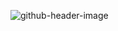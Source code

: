 ![github-header-image](https://user-images.githubusercontent.com/83766537/157697970-5dd9dd56-7fbc-4df6-9d6d-f7b819d75dac.png)
